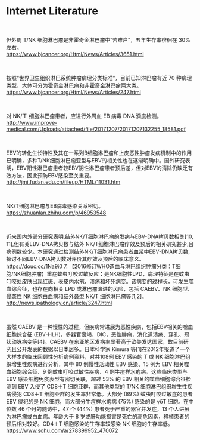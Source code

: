 ﻿

# Internet Literature

<br> 

但外周 T/NK 细胞淋巴瘤是非霍奇金淋巴瘤中“苦难户”，五年生存率徘徊在 30% 左右。     
https://www.bjcancer.org/Html/News/Articles/3651.html     

<br>

按照“世界卫生组织淋巴系统肿瘤病理分类标准”，目前已知淋巴瘤有近 70 种病理类型，大体可分为霍奇金淋巴瘤和非霍奇金淋巴瘤两大类。    
https://www.bjcancer.org/Html/News/Articles/247.html      

<br>

对 NK/Ｔ 细胞淋巴瘤患者，应进行外周血 EB 病毒 DNA 滴度检测。    
http://www.improve-medical.com/Uploads/attached/file/20171207/20171207132255_18581.pdf   

<br>

EBV的转化生长特性及其在一系列B细胞淋巴瘤和上皮恶性肿瘤发病机制中的作用已明确，多种T/NK细胞淋巴瘤亚型与EBV的相关性也在逐渐明确中。国外研究表明，EBV阳性淋巴瘤患者较EBV阴性淋巴瘤患者预后差，但对EBV的清除仍缺乏有效方法，因此预防EBV感染至关重要。        
http://jmi.fudan.edu.cn/fileup/HTML/11031.htm    

<br>

NK/T细胞淋巴瘤与EB病毒感染关系密切。    
https://zhuanlan.zhihu.com/p/46953548     

<br>

近来国内外部分研究表明,结外NK/T细胞淋巴瘤的发病与EBV-DNA拷贝数相关[10, 11],但有关EBV-DNA拷贝数与结外 NK/T细胞淋巴瘤疗效及预后的相关研究甚少,且病例数较少。本研究通过检测结外NK/T细胞淋巴瘤患者血浆中EBV-DNA拷贝数,探讨不同EBV-DNA拷贝数对评价其疗效及预后的临床意义。https://douc.cc/1Na9i0
7. 【2016修订WHO造血与淋巴组织肿瘤分类：T细胞/NK细胞肿瘤】重症蚊虫叮咬过敏反应：是NK细胞性LPD，病理特征是在蚊虫叮咬处皮肤出现红斑、表皮内水疱、溃疡和坏死病变。该病变的过程长，可发生噬血综合征，也存在向相关 LPD 或淋巴瘤演进的风险，包括 CAEBV、NK 细胞型、侵袭性 NK 细胞白血病和结外鼻型 NK/T 细胞淋巴瘤等[1,2]。   
http://news.ipathology.cn/article/3247.html     

<br>

虽然 CAEBV 是一种慢性的过程，但疾病常进展为恶性疾病，包括EBV相关的噬血细胞综合征 (EBV-HLH)，多器官衰竭，DIC，恶性肿瘤，消化道溃疡、穿孔、冠状动脉病变等[4]。CAEBV 在东亚地区发病率显著高于欧美发达国家，故目前研究且公开发表的数据以日本居多。日本科学家 Kimura 等[1]在2012年报道了一个大样本的临床回顾性分析病例资料，对共108例 EBV 感染的 T 或 NK 细胞淋巴组织增生性疾病进行分析，其中 80 例慢性活动性 EBV 感染、15 例为 EBV 相关噬血细胞综合征、9 例蚊虫叮咬过敏性疾病、4 例牛痘样水疱病。这些临床类型与 EBV 感染细胞免疫表型有密切关联，超过 53% 的 EBV 相关的噬血细胞综合征检测到 EBV 入侵了 CD8＋T 细胞亚群，而其他类型的 T/NK 细胞淋巴组织增生性疾病侵犯 CD8＋T 细胞亚群的发生率非常低。大部分 (89%) 蚊虫叮咬过敏症的患者 EBV 侵犯的是 NK 细胞，而大部分牛痘样水疱病 (75%) 感染的是 γδT 细胞。在中位数 46 个月的随访中，47 个 (44%) 患者死于严重的器官并发症，13 个人进展为淋巴瘤或白血病。年龄大于 8 岁或肝功能损害是死亡的高危因素，移植患者的预后相对较好。CD4＋T 细胞感染的生存率较感染 NK 细胞的生存率低。  
https://www.sohu.com/a/278399952_470072    


